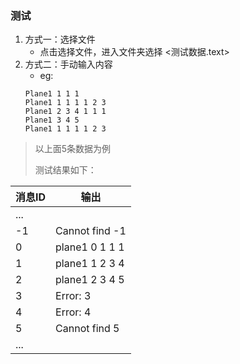 ### 测试

1. 方式一：选择文件
      - 点击选择文件，进入文件夹选择 <测试数据.text>
2. 方式二：手动输入内容
      - eg: 
      ```
      Plane1 1 1 1
      Plane1 1 1 1 1 2 3
      Plane1 2 3 4 1 1 1
      Plane1 3 4 5 
      Plane1 1 1 1 1 2 3
      ```

> 以上面5条数据为例
>
> 测试结果如下：

| 消息ID | 输出 |
| :--- | ---- |
|  ...  |
|  -1  |  Cannot find -1  |
|  0  |  plane1 0 1 1 1  |
|  1  |  plane1 1 2 3 4  |
|  2  |  plane1 2 3 4 5  |
|  3  |  Error: 3  |
|  4  |  Error: 4  |
|  5  |  Cannot find 5  |
|  ...|